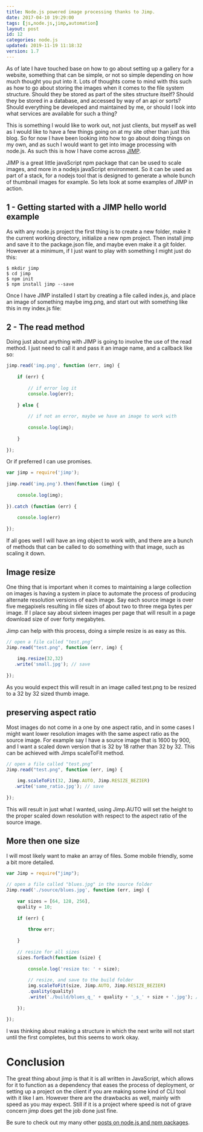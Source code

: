 ```yaml
---
title: Node.js powered image processing thanks to Jimp.
date: 2017-04-10 19:29:00
tags: [js,node.js,jimp,automation]
layout: post
id: 12
categories: node.js
updated: 2019-11-19 11:18:32
version: 1.7
---
```


As of late I have touched base on how to go about setting up a gallery for a website, something that can be simple, or not so simple depending on how much thought you put into it. Lots of thoughts come to mind with this such as how to go about storing the images when it comes to the file system structure. Should they be stored as part of the sites structure itself? Should they be stored in a database, and accessed by way of an api or sorts? Should everything be developed and maintained by me, or should I look into what services are available for such a thing?

<!-- more -->

This is something I would like to work out, not just clients, but myself as well as I would like to have a few things going on at my site other than just this blog. So for now I have been looking into how to go about doing things on my own, and as such I would want to get into image processing with node.js. As such this is how I have come across [JIMP](https://www.npmjs.com/package/jimp).

JIMP is a great little javaScript npm package that can be used to scale images, and more in a nodejs javaScript environment. So it can be used as part of a stack, for a nodejs tool that is designed to generate a whole bunch of thumbnail images for example. So lets look at some examples of JIMP in action.

## 1 - Getting started with a JIMP hello world example

As with any node.js project the first thing is to create a new folder, make it the current working directory, initialize a new npm project. Then install jimp and save it to the package.json file, and maybe even make it a git folder. However at a minimum, if I just want to play with something I might just do this:

```
$ mkdir jimp
$ cd jimp
$ npm init
$ npm install jimp --save
```

Once I have JIMP installed I start by creating a file called index.js, and place an image of something maybe img.png, and start out with something like this in my index.js file:

## 2 - The read method

Doing just about anything with JIMP is going to involve the use of the read method. I just need to call it and pass it an image name, and a callback like so:

```js
jimp.read('img.png', function (err, img) {
 
    if (err) {
 
        // if error log it
        console.log(err);
 
    } else {
 
        // if not an error, maybe we have an image to work with
 
        console.log(img);
 
    }
 
});
```

Or if preferred I can use promises.

```js
var jimp = require('jimp');
 
jimp.read('img.png').then(function (img) {
 
    console.log(img);
 
}).catch (function (err) {
 
    console.log(err)
 
});
```

If all goes well I will have an img object to work with, and there are a bunch of methods that can be called to do something with that image, such as scaling it down.

## Image resize

One thing that is important when it comes to maintaining a large collection on images is having a system in place to automate the process of producing alternate resolution versions of each image. Say each source image is over five megapixels resulting in file sizes of about two to three mega bytes per image. If I place say about sixteen images per page that will result in a page download size of over forty megabytes.

Jimp can help with this process, doing a simple resize is as easy as this.

```js
// open a file called "test.png"
Jimp.read("test.png", function (err, img) {
 
    img.resize(32,32)
   .write('small.jpg'); // save
 
});
```

As you would expect this will result in an image called test.png to be resized to a 32 by 32 sized thumb image.

## preserving aspect ratio

Most images do not come in a one by one aspect ratio, and in some cases I might want lower resolution images with the same aspect ratio as the source image. For example say I have a source image that is 1600 by 900, and I want a scaled down version that is 32 by 18 rather than 32 by 32. This can be achieved with Jimps scaleToFit method.

```js
// open a file called "test.png"
Jimp.read("test.png", function (err, img) {
 
    img.scaleToFit(32, Jimp.AUTO, Jimp.RESIZE_BEZIER)
   .write('same_ratio.jpg'); // save
 
});
```
This will result in just what I wanted, using Jimp.AUTO will set the height to the proper scaled down resolution with respect to the aspect ratio of the source image.

## More then one size

I will most likely want to make an array of files. Some mobile friendly, some a bit more detailed.

```js
var Jimp = require("jimp");
 
// open a file called "blues.jpg" in the source folder
Jimp.read('./source/blues.jpg', function (err, img) {
 
    var sizes = [64, 128, 256],
    quality = 10;
 
    if (err) {
 
        throw err;
 
    }
 
    // resize for all sizes
    sizes.forEach(function (size) {
 
        console.log('resize to: ' + size);
 
        // resize, and save to the build folder
        img.scaleToFit(size, Jimp.AUTO, Jimp.RESIZE_BEZIER)
        .quality(quality)
        .write('./build/blues_q_' + quality + '_s_' + size + '.jpg'); // save
 
    });
 
});
```

I was thinking about making a structure in which the next write will not start until the first completes, but this seems to work okay.

# Conclusion

The great thing about jimp is that it is all written in JavaScript, which allows for it to function as a dependency that eases the process of deployment, or setting up a project on the client if you are making some kind of CLI tool with it like I am. However there are the drawbacks as well, mainly with speed as you may expect. Still if it is a project where speed is not of grave concern jimp does get the job done just fine.

Be sure to check out my many other [posts on node.js and npm packages](/categories/node-js/).
